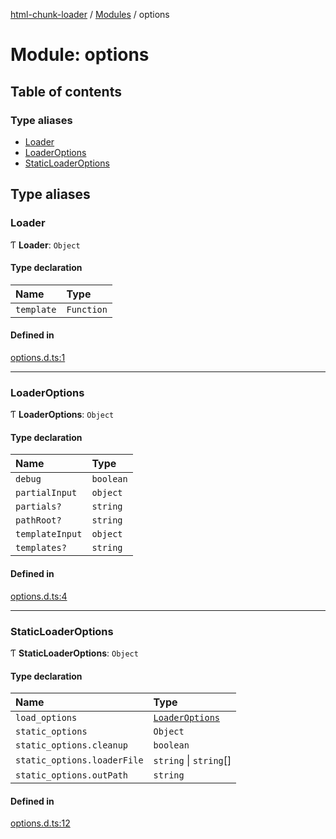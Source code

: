 [html-chunk-loader](../README.md) / [Modules](../modules.md) / options

# Module: options

## Table of contents

### Type aliases

- [Loader](options.md#loader)
- [LoaderOptions](options.md#loaderoptions)
- [StaticLoaderOptions](options.md#staticloaderoptions)

## Type aliases

### Loader

Ƭ **Loader**: `Object`

#### Type declaration

| Name | Type |
| :------ | :------ |
| `template` | `Function` |

#### Defined in

[options.d.ts:1](https://github.com/abschill/html-chunk-loader/blob/3b9ee63/lib/options.d.ts#L1)

___

### LoaderOptions

Ƭ **LoaderOptions**: `Object`

#### Type declaration

| Name | Type |
| :------ | :------ |
| `debug` | `boolean` |
| `partialInput` | `object` |
| `partials?` | `string` |
| `pathRoot?` | `string` |
| `templateInput` | `object` |
| `templates?` | `string` |

#### Defined in

[options.d.ts:4](https://github.com/abschill/html-chunk-loader/blob/3b9ee63/lib/options.d.ts#L4)

___

### StaticLoaderOptions

Ƭ **StaticLoaderOptions**: `Object`

#### Type declaration

| Name | Type |
| :------ | :------ |
| `load_options` | [`LoaderOptions`](options.md#loaderoptions) |
| `static_options` | `Object` |
| `static_options.cleanup` | `boolean` |
| `static_options.loaderFile` | `string` \| `string`[] |
| `static_options.outPath` | `string` |

#### Defined in

[options.d.ts:12](https://github.com/abschill/html-chunk-loader/blob/3b9ee63/lib/options.d.ts#L12)
